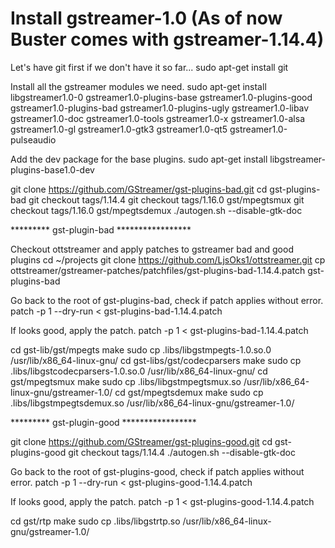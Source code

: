 

# Install gstreamer-1.0 (As of now Buster comes with gstreamer-1.14.4)

Let's have git first if we don't have it so far...
sudo apt-get install git

Install all the gstreamer modules we need.
sudo apt-get install libgstreamer1.0-0 gstreamer1.0-plugins-base gstreamer1.0-plugins-good gstreamer1.0-plugins-bad gstreamer1.0-plugins-ugly gstreamer1.0-libav gstreamer1.0-doc gstreamer1.0-tools gstreamer1.0-x gstreamer1.0-alsa gstreamer1.0-gl gstreamer1.0-gtk3 gstreamer1.0-qt5 gstreamer1.0-pulseaudio

Add the dev package for the base plugins.
sudo apt-get install libgstreamer-plugins-base1.0-dev


git clone https://github.com/GStreamer/gst-plugins-bad.git
cd gst-plugins-bad
git checkout tags/1.14.4
git checkout tags/1.16.0 gst/mpegtsmux
git checkout tags/1.16.0 gst/mpegtsdemux
./autogen.sh --disable-gtk-doc

********* gst-plugin-bad *****************

Checkout ottstreamer and apply patches to gstreamer bad and good plugins
cd ~/projects
git clone https://github.com/LjsOks1/ottstreamer.git
cp ottstreamer/gstreamer-patches/patchfiles/gst-plugins-bad-1.14.4.patch gst-plugins-bad

Go back to the root of gst-plugins-bad, check if patch applies without error.
patch -p 1 --dry-run < gst-plugins-bad-1.14.4.patch

If looks good, apply the patch.
patch -p 1 < gst-plugins-bad-1.14.4.patch

cd gst-lib/gst/mpegts
make
sudo cp .libs/libgstmpegts-1.0.so.0 /usr/lib/x86_64-linux-gnu/
cd gst-libs/gst/codecparsers
make
sudo cp .libs/libgstcodecparsers-1.0.so.0 /usr/lib/x86_64-linux-gnu/
cd gst/mpegtsmux
make
sudo cp .libs/libgstmpegtsmux.so /usr/lib/x86_64-linux-gnu/gstreamer-1.0/
cd gst/mpegtsdemux
make
 sudo cp .libs/libgstmpegtsdemux.so /usr/lib/x86_64-linux-gnu/gstreamer-1.0/

 ********* gst-plugin-good *****************

 git clone https://github.com/GStreamer/gst-plugins-good.git
 cd gst-plugins-good
 git checkout tags/1.14.4
 ./autogen.sh --disable-gtk-doc

 Go back to the root of gst-plugins-good, check if patch applies without error.
 patch -p 1 --dry-run < gst-plugins-good-1.14.4.patch

 If looks good, apply the patch.
 patch -p 1 < gst-plugins-good-1.14.4.patch

 cd gst/rtp
 make
 sudo cp .libs/libgstrtp.so /usr/lib/x86_64-linux-gnu/gstreamer-1.0/
